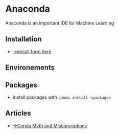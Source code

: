 # Anaconda
Anaconda is an important IDE for Machine Learning 

## Installation
- [->install form here](https://www.anaconda.com/download/#macos)

## Environements


## Packages
- install packages with `conda install <package>`

## Articles
- [->Conda Myth and Misconceptions](https://jakevdp.github.io/blog/2016/08/25/conda-myths-and-misconceptions/)
